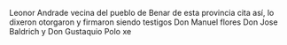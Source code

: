 Leonor Andrade vecina del pueblo de Benar de esta provincia
cita así, lo dixeron otorgaron y firmaron siendo testigos Don
Manuel flores Don Jose Baldrich y Don Gustaquio Polo xe